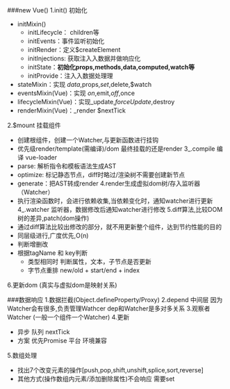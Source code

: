 ###new Vue()
1.init() 初始化
 - initMixin()
   - initLifecycle： children等
   - initEvents：事件监听初始化
   - initRender：定义$createElement
   - initInjections: 获取注⼊入数据并做响应化
   - initState：**初始化props,methods,data,computed,watch等**
   - initProvide：注⼊入数据处理理
 - stateMixin：实现 $data,$props,$set,$delete,$watch
 - eventsMixin(Vue)：实现 $on,$emit,$off,$once
 - lifecycleMixin(Vue)：实现_update,$forceUpdate,$destroy
 - renderMixin(Vue)：_render $nextTick
 
2.$mount 挂载组件
 - 创建根组件，创建一个Watcher,与更新函数进行挂钩
 - 优先级render/template(需编译)/dom  最终挂载的还是render
3_.compile 编译 vue-loader
 - parse: 解析指令和模板语法生成AST
 - optimize: 标记静态节点，diff时略过/渲染树不需要创建新节点
 - generate：把AST转成render
4.render生成虚拟dom树/存入监听器（Watcher）
 - 执行渲染函数时，会进行依赖收集,当依赖变化时，通知watcher进行更新
4_.watcher 监听器，数据修改后通知watcher进行修改
5.diff算法,比较DOM树的差异,patch(dom操作)
 - 通过diff算法比较出修改的部分，就不用更新整个组件，达到节约性能的目的
 - 同层级进行,广度优先,O(n)
 - 判断增删改
 - 根据tagName 和 key判断
   - 类型相同时 判断属性，文本，子节点是否更新  
   - 字节点重排 new/old + start/end + index
   
6.更新dom (真实与虚拟dom是映射关系)

###数据响应
1.数据拦截(Object.defineProperty/Proxy)
2.depend 中间层 因为Watcher会有很多,负责管理Wathcer dep和Watcher是多对多关系
3.观察者Watcher (一般一个组件一个Watcher)
4.更新
 - 异步 队列 nextTick
 - 方案 优先Promise 平台 环境兼容 
 
5.数组处理
 - 找出7个改变元素的操作[push,pop,shift,unshift,splice,sort,reverse]
 - 其他方式(操作数组内元素/添加删除属性)不会响应 需要set